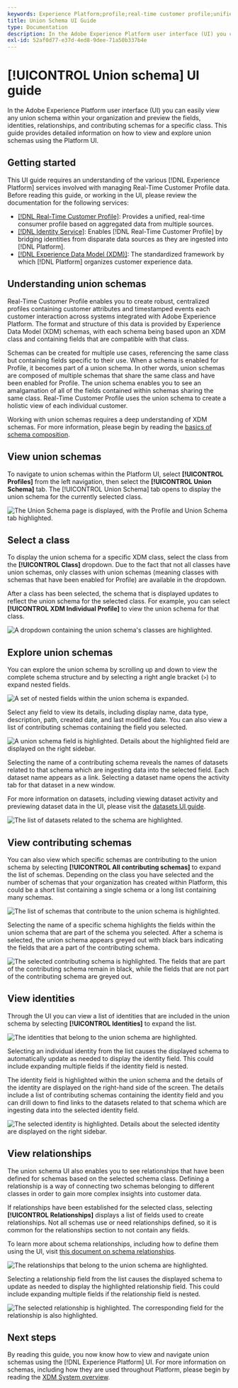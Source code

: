 ```yaml
---
keywords: Experience Platform;profile;real-time customer profile;unified profile;Unified Profile;unified;Profile;rtcp;enable profile;Enable profile;Union schema;UNION PROFILE;union profile
title: Union Schema UI Guide
type: Documentation
description: In the Adobe Experience Platform user interface (UI) you can easily view any union schema within your organization and preview the fields, identities, relationships, and contributing schemas for a specific class. This guide provides detailed information on how to view and explore union schemas using the Platform UI.
exl-id: 52af0d77-e37d-4ed8-9dee-71a50b337b4e
---
```

# [!UICONTROL Union schema] UI guide

In the Adobe Experience Platform user interface (UI) you can easily view any union schema within your organization and preview the fields, identities, relationships, and contributing schemas for a specific class. This guide provides detailed information on how to view and explore union schemas using the Platform UI.

## Getting started

This UI guide requires an understanding of the various [!DNL Experience Platform] services involved with managing Real-Time Customer Profile data. Before reading this guide, or working in the UI, please review the documentation for the following services:

* [[!DNL Real-Time Customer Profile]](../home.md): Provides a unified, real-time consumer profile based on aggregated data from multiple sources.
* [[!DNL Identity Service]](../../identity-service/home.md): Enables [!DNL Real-Time Customer Profile] by bridging identities from disparate data sources as they are ingested into [!DNL Platform].
* [[!DNL Experience Data Model (XDM)]](../../xdm/home.md): The standardized framework by which [!DNL Platform] organizes customer experience data.

## Understanding union schemas

Real-Time Customer Profile enables you to create robust, centralized profiles containing customer attributes and timestamped events each customer interaction across systems integrated with Adobe Experience Platform. The format and structure of this data is provided by Experience Data Model (XDM) schemas, with each schema being based upon an XDM class and containing fields that are compatible with that class.

Schemas can be created for multiple use cases, referencing the same class but containing fields specific to their use. When a schema is enabled for Profile, it becomes part of a union schema. In other words, union schemas are composed of multiple schemas that share the same class and have been enabled for Profile. The union schema enables you to see an amalgamation of all of the fields contained within schemas sharing the same class. Real-Time Customer Profile uses the union schema to create a holistic view of each individual customer.

Working with union schemas requires a deep understanding of XDM schemas. For more information, please begin by reading the [basics of schema composition](../../xdm/schema/composition.md).

## View union schemas

To navigate to union schemas within the Platform UI, select **[!UICONTROL Profiles]** from the left navigation, then select the **[!UICONTROL Union Schema]** tab. The [!UICONTROL Union Schema] tab opens to display the union schema for the currently selected class. 

![The Union Schema page is displayed, with the Profile and Union Schema tab highlighted.](../images/union-schema/landing.png)

## Select a class

To display the union schema for a specific XDM class, select the class from the **[!UICONTROL Class]** dropdown. Due to the fact that not all classes have union schemas, only classes with union schemas (meaning classes with schemas that have been enabled for Profile) are available in the dropdown. 

After a class has been selected, the schema that is displayed updates to reflect the union schema for the selected class. For example, you can select **[!UICONTROL XDM Individual Profile]** to view the union schema for that class.

![A dropdown containing the union schema's classes are highlighted.](../images/union-schema/class.png)

## Explore union schemas

You can explore the union schema by scrolling up and down to view the complete schema structure and by selecting a right angle bracket (`>`) to expand nested fields.

![A set of nested fields within the union schema is expanded.](../images/union-schema/explore.png)

Select any field to view its details, including display name, data type, description, path, created date, and last modified date. You can also view a list of contributing schemas containing the field you selected.

![A union schema field is highlighted. Details about the highlighted field are displayed on the right sidebar.](../images/union-schema/explore-field.png)

Selecting the name of a contributing schema reveals the names of datasets related to that schema which are ingesting data into the selected field. Each dataset name appears as a link. Selecting a dataset name opens the activity tab for that dataset in a new window.

For more information on datasets, including viewing dataset activity and previewing dataset data in the UI, please visit the [datasets UI guide](../../catalog/datasets/user-guide.md).

![The list of datasets related to the schema are highlighted.](../images/union-schema/datasets.png)

## View contributing schemas

You can also view which specific schemas are contributing to the union schema by selecting **[!UICONTROL All contributing schemas]** to expand the list of schemas. Depending on the class you have selected and the number of schemas that your organization has created within Platform, this could be a short list containing a single schema or a long list containing many schemas.

![The list of schemas that contribute to the union schema is highlighted.](../images/union-schema/contributing-schemas.png)

Selecting the name of a specific schema highlights the fields within the union schema that are part of the schema you selected. After a schema is selected, the union schema appears greyed out with black bars indicating the fields that are a part of the contributing schema.

![The selected contributing schema is highlighted. The fields that are part of the contributing schema remain in black, while the fields that are not part of the contributing schema are greyed out.](../images/union-schema/select-schema.png)

## View identities

Through the UI you can view a list of identities that are included in the union schema by selecting **[!UICONTROL Identities]** to expand the list. 

![The identities that belong to the union schema are highlighted.](../images/union-schema/identities.png)

Selecting an individual identity from the list causes the displayed schema to automatically update as needed to display the identity field. This could include expanding multiple fields if the identity field is nested.

The identity field is highlighted within the union schema and the details of the identity are displayed on the right-hand side of the screen. The details include a list of contributing schemas containing the identity field and you can drill down to find links to the datasets related to that schema which are ingesting data into the selected identity field.  

![The selected identity is highlighted. Details about the selected identity are displayed on the right sidebar.](../images/union-schema/select-identity.png)

## View relationships

The union schema UI also enables you to see relationships that have been defined for schemas based on the selected schema class. Defining a relationship is a way of connecting two schemas belonging to different classes in order to gain more complex insights into customer data.

If relationships have been established for the selected class, selecting **[!UICONTROL Relationships]** displays a list of fields used to create relationships. Not all schemas use or need relationships defined, so it is common for the relationships section to not contain any fields.

To learn more about schema relationships, including how to define them using the UI, visit [this document on schema relationships](../../xdm/tutorials/relationship-ui.md).

<!-- 203414 Update image below -->

![The relationships that belong to the union schema are highlighted.](../images/union-schema/relationships.png)

Selecting a relationship field from the list causes the displayed schema to update as needed to display the highlighted relationship field. This could include expanding multiple fields if the relationship field is nested.

<!-- 203414 Update image below -->

![The selected relationship is highlighted. The corresponding field for the relationship is also highlighted.](../images/union-schema/select-relationship.png)

## Next steps

By reading this guide, you now know how to view and navigate union schemas using the [!DNL Experience Platform] UI. For more information on schemas, including how they are used throughout Platform, please begin by reading the [XDM System overview](../../xdm/home.md).
